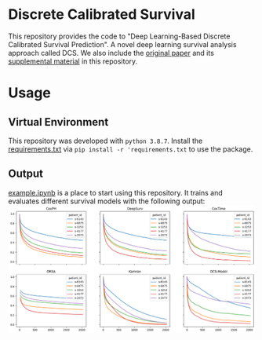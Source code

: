 # Discrete Calibrated Survival
This repository provides the code to "Deep Learning-Based Discrete Calibrated Survival
Prediction". A novel deep learning survival analysis approach called DCS. We also include the [original paper](fuhlert-2022.pdf) and its [supplemental material](supplemental-material.pdf) in this repository.

# Usage
## Virtual Environment
This repository was developed with `python 3.8.7`. Install the [requirements.txt](requirements.txt)
via `pip install -r 'requirements.txt` to use the package.
## Output
[example.ipynb](example.ipynb) is a place to start using this repository. It trains and evaluates different survival models with the following output:
![](survival_curves.png)
